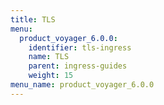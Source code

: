 ```yaml
---
title: TLS
menu:
  product_voyager_6.0.0:
    identifier: tls-ingress
    name: TLS
    parent: ingress-guides
    weight: 15
menu_name: product_voyager_6.0.0
---
```


